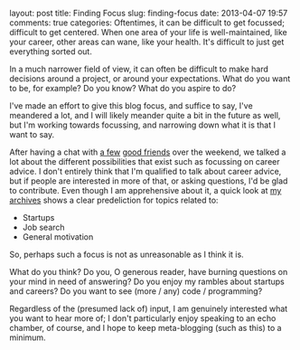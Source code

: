 layout: post
title: Finding Focus
slug: finding-focus
date: 2013-04-07 19:57
comments: true
categories: 
Oftentimes, it can be difficult to get focussed; difficult to get centered. When one area of your life is well-maintained, like your career, other areas can wane, like your health. It's difficult to just get everything sorted out.

In a much narrower field of view, it can often be difficult to make hard decisions around a project, or around your expectations. What do you want to be, for example? Do you know? What do you aspire to do?

I've made an effort to give this blog focus, and suffice to say, I've meandered a lot, and I will likely meander quite a bit in the future as well, but I'm working towards focussing, and narrowing down what it is that I want to say.

After having a chat with [a few](http://goboxbox.blogspot.ca/) [good friends](http://malachiconstantjr.wordpress.com/) over the weekend, we talked a lot about the different possibilities that exist such as focussing on career advice. I don't entirely think that I'm qualified to talk about career advice, but if people are interested in more of that, or asking questions, I'd be glad to contribute. Even though I am apprehensive about it, a quick look at [my archives](/blog/archives) shows a clear predeliction for topics related to:
- Startups
- Job search
- General motivation

So, perhaps such a focus is not as unreasonable as I think it is.

What do you think? Do you, O generous reader, have burning questions on your mind in need of answering? Do you enjoy my rambles about startups and careers? Do you want to see (more / any) code / programming?

Regardless of the (presumed lack of) input, I am genuinely interested what you *<Reader>* want to hear more of; I don't particularly enjoy speaking to an echo chamber, of course, and I hope to keep meta-blogging (such as this) to a minimum.
